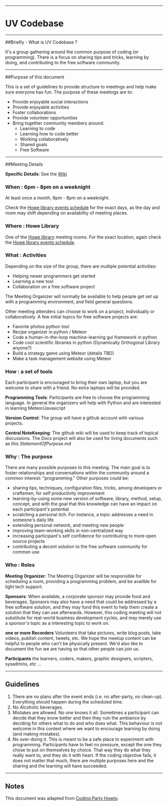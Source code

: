 ------------------------
# UV Codebase
-----------------------------------
##Briefly - What is UV Codebase ?

It's a group gathering around the common purpose of coding (or programming). There is a focus on sharing tips and tricks, learning by doing, and contributing to the free software community.

---------------------------
##Purpose of this document

This is a set of guidelines to provide structure to meetings and help make sure everyone has fun. The purpose of these meetings are to:

* Provide enjoyable social interactions
* Provide enjoyable activities
* Foster collaborations 
* Provide volunteer opportunities
* Bring together community members around:
    * Learning to code
    * Learning how to code better
    * Working collaboratively
    * Shared goals
    * Free Software


-------------------------
##Meeting Details

**Specific Details**: See the [Wiki](https://github.com/uvcodebase/docs/wiki)

### When : 6pm - 8pm on a weeknight

At least once a month, 6pm - 8pm on a weeknight. 

Check the [Howe library events schedule](http://www.thehowe.org/right.php/pid/2/sid/1) for the exact days, as the day and room may shift depending on availability of meeting places. 

### Where : Howe Library

One of the [Howe library](http://www.thehowe.org) meeting rooms. For the exact location, again check the [Howe library events schedule](http://www.thehowe.org/right.php/pid/2/sid/1).

### What : Activities

Depending on the size of the group, there are multiple potential activities:

* Helping newer programmers get started
* Learning a new tool
* Collaboration on a free software project

The Meeting Organizer will normally be available to help people get set up with a programming environment, and field general questions.

Other meeting attenders can choose to work on a project, individually or collaboratively. A few initial topics for free software projects are:

* Favorite photos python tool
* Recipe organizer in python / Meteor
* Code a human-in-the-loop machine-learning gui framework in python
* Code  cool scientific libraries in python (Dynamically Orthogonal Library anyone?)
* Build a strategy game using Meteor (details TBD)
* Make a task management website using Meteor


### How : a set of tools
Each participant is encouraged to bring their own laptop, but you are welcome to share with a friend. No extra laptops will be provided. 

**Programming Tools**: Participants are free to choose the programming language. In general the organizers will help with Python and are interested in learning Meteor/Javascript

**Version Control**: The group will have a github account with various projects.

**Central NoteKeeping**: The github wiki will be used to keep track of topical discussions. The *Docs* project will also be used for living documents such as this *StatementOfPurpose.md*

### Why : The purpose
There are many possible purposes to this meeting. The main goal is to foster relationships and conversations within the community around a common interest: "programming." Other purposes could be:


*    sharing tips, techniques, configuration files, tricks, among developers or craftsmen, for self productivity improvement
*    learning-by-using some new version of software, library, method, setup, concept, and with the goal that this knowledge can have an impact on each participant's potential
*    scratching a personal itch. For instance, a topic addresses a need in someone's daily life
*    extending personal network, and  meeting new people
*    improving team-working skills in non-centralized way
*    increasing participant's self confidence for contributing to more open source projects
*    contributing a decent solution to the free software community for common use

### Who : Roles

**Meeting Organizer**: The Meeting Organizer will be responsible for scheduling a room, providing a programming problem, and be availble for light tech support. 

**Sponsors**: When available, a corporate sponsor may provide food and beverages. Sponsors may also have a need that could be addressed by a free software solution, and they may fund this event to help them create a solution that they can use afterwards. However, this coding meeting will not substitute for real-world business development cycles, and may merely use a sponsor's topic as a interesting topic to work on.

**one or more Recorders** Volunteers that take pictures, write blog posts, take videos, publish content, tweets, etc. We hope the meetup content can be helpful to people who can't be physically present. We'd also like to document the fun we are having so that other people can join us.

**Participants** the learners, coders, makers, graphic designers, scripters, sysadmins, etc ...

-------------------
## Guidelines

1. There are no plans after the event ends (i.e. no after-party, no clean-up). Everything should happen during the scheduled time. 
2. No Alcoholic beverages. 
3. Mistakes are allowed. No one knows it all. Sometimes a participant can decide that they know better and then they ruin the ambiance by deciding for others what to do and who does what. This behaviour is not welcome in this context where we want to encourage learning by doing (and making mistakes). 
4. No over-doing it. This is meant to be a safe place to experiment with programming. Participants have to feel no pressure, except the one they chose to put on themselves by choice. That way they do what they really want to, and they do it with heart. If the coding objective fails, it does not matter that much, there are multiple purposes here and the sharing and the learning will have succeeded.

--------------
## Notes
This document was adapted from [Coding Party Howto](https://github.com/mose/CodingParty/wiki/codingparty-howto).
